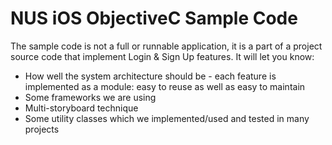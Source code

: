 # NUS iOS ObjectiveC Sample Code

The sample code is not a full or runnable application, it is a part of a project source code that implement Login & Sign Up features. It will let you know:
+ How well the system architecture should be - each feature is implemented as a module: easy to reuse as well as easy to maintain
+ Some frameworks we are using 
+ Multi-storyboard technique
+ Some utility classes which we implemented/used and tested in many projects
